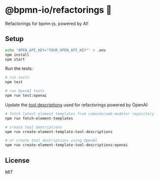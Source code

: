 # @bpmn-io/refactorings 👷

Refactorings for bpmn-js, powered by AI!

## Setup

```bash
echo 'OPEN_API_KEY="YOUR_OPEN_API_KEY"' > .env
npm install
npm start
```

Run the tests:

```bash
# run tests
npm test

# run OpenAI tests
npm run test:openai
```

Update the [tool descriptions](https://platform.openai.com/docs/api-reference/assistants/createAssistant#assistants-createassistant-tools) used for refactorings powered by OpenAI:

```bash
# fetch latest element templates from camunda/web-modeler repository
npm run fetch-element-templates

# create tool descriptions
npm run create-element-template-tool-descriptions

# or create tool descriptions using OpenAI
npm run create-element-template-tool-descriptions:openai
```

## License

MIT